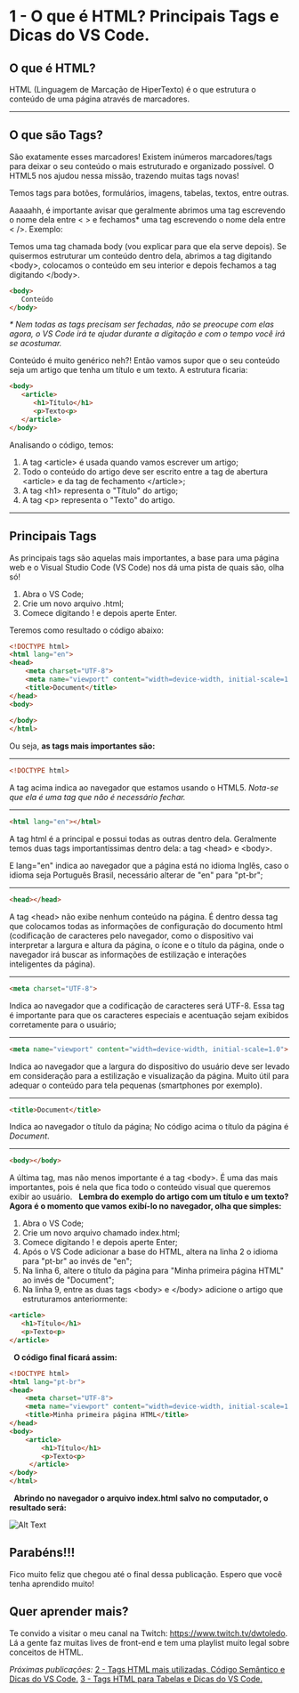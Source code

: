 # 1 - O que é HTML? Principais Tags e Dicas do VS Code.

## **O que é HTML?**

HTML (Linguagem de Marcação de HiperTexto) é o que estrutura o conteúdo de uma página através de marcadores.
___

## **O que são Tags?**

São exatamente esses marcadores! Existem inúmeros marcadores/tags para deixar o seu conteúdo o mais estruturado e organizado possível. O HTML5 nos ajudou nessa missão, trazendo muitas tags novas!

Temos tags para botões, formulários, imagens, tabelas, textos, entre outras.

Aaaaahh, é importante avisar que geralmente abrimos uma tag escrevendo o nome dela entre < > e fechamos* uma tag escrevendo o nome dela entre < />. Exemplo:

Temos uma tag chamada body (vou explicar para que ela serve depois). Se quisermos estruturar um conteúdo dentro dela, abrimos a tag digitando \<body>, colocamos o conteúdo em seu interior e depois fechamos a tag digitando \</body>.

```html
<body>
   Conteúdo
</body>
```

*\* Nem todas as tags precisam ser fechadas, não se preocupe com elas agora, o VS Code irá te ajudar durante a digitação e com o tempo você irá se acostumar.*
&nbsp;

Conteúdo é muito genérico neh?!
Então vamos supor que o seu conteúdo seja um artigo que tenha um título e um texto. A estrutura ficaria:

```html
<body>
   <article>
      <h1>Título</h1>
      <p>Texto<p>
   </article>
</body>
```

Analisando o código, temos:
1. A tag \<article> é usada quando vamos escrever um artigo;
2. Todo o conteúdo do artigo deve ser escrito entre a tag de abertura \<article> e da tag de fechamento \</article>;
3. A tag \<h1> representa o "Título" do artigo;
4. A tag \<p> representa o "Texto" do artigo.

___

## **Principais Tags**


As principais tags são aquelas mais importantes, a base para uma página web e o Visual Studio Code (VS Code) nos dá uma pista de quais são, olha só!
&nbsp;

1. Abra o VS Code;
2. Crie um novo arquivo .html;
3. Comece digitando ! e depois aperte Enter.

Teremos como resultado o código abaixo:

```html
<!DOCTYPE html>
<html lang="en">
<head>
    <meta charset="UTF-8">
    <meta name="viewport" content="width=device-width, initial-scale=1.0">
    <title>Document</title>
</head>
<body>
    
</body>
</html>
```
Ou seja, **as tags mais importantes são:**

___

```html
<!DOCTYPE html>
```
A tag acima indica ao navegador que estamos usando o HTML5.
*Nota-se que ela é uma tag que não é necessário fechar.*

___

```html
<html lang="en"></html>
```
A tag html é a principal e possui todas as outras dentro dela. Geralmente temos duas tags importantíssimas dentro dela: a tag \<head> e \<body>.

E lang="en" indica ao navegador que a página está no idioma Inglês, caso o idioma seja Português Brasil, necessário alterar de "en" para "pt-br";
___

```html
<head></head>    
```
A tag \<head> não exibe nenhum conteúdo na página. É dentro dessa tag que colocamos todas as informações de configuração do documento html (codificação de caracteres pelo navegador, como o dispositivo vai interpretar a largura e altura da página, o ícone e o título da página, onde o navegador irá buscar as informações de estilização e interações inteligentes da página).
___

```html
<meta charset="UTF-8">
```
Indica ao navegador que a codificação de caracteres será UTF-8. Essa tag é importante para que os caracteres especiais e acentuação sejam exibidos corretamente para o usuário;
___

```html
<meta name="viewport" content="width=device-width, initial-scale=1.0">
```
Indica ao navegador que a largura do dispositivo do usuário deve ser levado em consideração para a estilização e visualização da página. Muito útil para adequar o conteúdo para tela pequenas (smartphones por exemplo).
___

```html
<title>Document</title>
```
Indica ao navegador o título da página; No código acima o título da página é *Document*.
___

```html
<body></body>
```
A última tag, mas não menos importante é a tag \<body>. É uma das mais importantes, pois é nela que fica todo o conteúdo visual que queremos exibir ao usuário.
&nbsp;
**Lembra do exemplo do artigo com um título e um texto?
Agora é o momento que vamos exibí-lo no navegador, olha que simples:**

1. Abra o VS Code;
2. Crie um novo arquivo chamado index.html;
3. Comece digitando ! e depois aperte Enter;
4. Após o VS Code adicionar a base do HTML, altera na linha 2 o idioma para "pt-br" ao invés de "en";
5. Na linha 6, altere o título da página para "Minha primeira página HTML" ao invés de "Document";
6. Na linha 9, entre as duas tags \<body> e \</body> adicione o artigo que estruturamos anteriormente:
```html
<article>
   <h1>Título</h1>
   <p>Texto<p>
</article>
```
&nbsp;
**O código final ficará assim:**

```html
<!DOCTYPE html>
<html lang="pt-br">
<head>
    <meta charset="UTF-8">
    <meta name="viewport" content="width=device-width, initial-scale=1.0">
    <title>Minha primeira página HTML</title>
</head>
<body>
    <article>
        <h1>Título</h1>
        <p>Texto<p>
     </article>  
</body>
</html>
```

&nbsp;
**Abrindo no navegador o arquivo index.html salvo no computador, o resultado será:**

![Alt Text](https://dev-to-uploads.s3.amazonaws.com/i/kojrph45d04hrt7k3rq8.PNG)

## **Parabéns!!!**
Fico muito feliz que chegou até o final dessa publicação.
Espero que você tenha aprendido muito!

## **Quer aprender mais?**
Te convido a visitar o meu canal na Twitch: https://www.twitch.tv/dwtoledo.
Lá a gente faz muitas lives de front-end e tem uma playlist muito legal sobre conceitos de HTML.

*Próximas publicações:*
[2 - Tags HTML mais utilizadas, Código Semântico e Dicas do VS Code.]()
[3 - Tags HTML para Tabelas e Dicas do VS Code.]()
